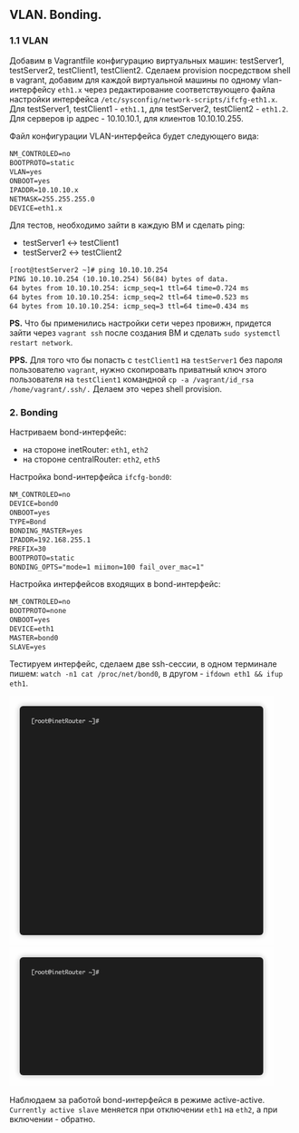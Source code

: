 ## VLAN. Bonding.

### 1.1 VLAN

Добавим в Vagrantfile конфигурацию виртуальных машин: testServer1, testServer2, testClient1, testClient2. Сделаем provision посредством shell в vagrant, добавим для каждой виртуальной машины по одному vlan-интерфейсу `eth1.x` через редактирование соответствующего файла настройки интерфейса `/etc/sysconfig/network-scripts/ifcfg-eth1.x`. Для testServer1, testClient1 - `eth1.1`, для testServer2, testClient2 - `eth1.2`. Для серверов ip адрес - 10.10.10.1, для клиентов 10.10.10.255.

Файл конфигурации VLAN-интерфейса будет следующего вида:

```
NM_CONTROLED=no
BOOTPROTO=static
VLAN=yes
ONBOOT=yes
IPADDR=10.10.10.x
NETMASK=255.255.255.0
DEVICE=eth1.x
```

Для тестов, необходимо зайти в каждую ВМ и сделать ping:

- testServer1 <-> testClient1
- testServer2 <-> testClient2

```
[root@testServer2 ~]# ping 10.10.10.254
PING 10.10.10.254 (10.10.10.254) 56(84) bytes of data.
64 bytes from 10.10.10.254: icmp_seq=1 ttl=64 time=0.724 ms
64 bytes from 10.10.10.254: icmp_seq=2 ttl=64 time=0.523 ms
64 bytes from 10.10.10.254: icmp_seq=3 ttl=64 time=0.434 ms
```

**PS.**
Что бы применились настройки сети через провижн, придется зайти через `vagrant ssh` после создания ВМ и сделать `sudo systemctl restart network`.

**PPS.**
Для того что бы попасть с `testClient1` на `testServer1` без пароля пользователю `vagrant`, нужно скопировать приватный ключ этого пользователя на `testClient1` командной `cp -a /vagrant/id_rsa /home/vagrant/.ssh/.` Делаем это через shell provision.

### 2. Bonding

Настриваем bond-интерфейс:

- на стороне inetRouter: `eth1`, `eth2`
- на стороне centralRouter: `eth2`, `eth5`

Настройка bond-интерфейса `ifcfg-bond0`:

```
NM_CONTROLED=no
DEVICE=bond0
ONBOOT=yes
TYPE=Bond
BONDING_MASTER=yes
IPADDR=192.168.255.1
PREFIX=30
BOOTPROTO=static
BONDING_OPTS="mode=1 miimon=100 fail_over_mac=1"
```

Настройка интерфейсов входящих в bond-интерфейс:

```
NM_CONTROLED=no
BOOTPROTO=none
ONBOOT=yes
DEVICE=eth1
MASTER=bond0
SLAVE=yes 
```


Тестируем интерфейс, сделаем две ssh-сессии, в одном терминале пишем: `watch -n1 cat /proc/net/bond0`, в другом - `ifdown eth1 && ifup eth1`.

![ssh1](pic/pic01.gif)
![ssh2](pic/pic02.gif)


Наблюдаем за работой bond-интерфейся в режиме active-active. `Currently active slave` меняется при отключении `eth1` на `eth2`, а при включении - обратно.
